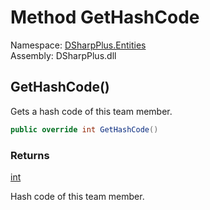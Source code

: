 # Method GetHashCode

Namespace: [DSharpPlus.Entities](DSharpPlus.Entities.md)  
Assembly: DSharpPlus.dll

## <a id="DSharpPlus_Entities_DiscordTeamMember_GetHashCode"></a>GetHashCode\(\)

Gets a hash code of this team member.

```csharp
public override int GetHashCode()
```

### Returns

[int](https://learn.microsoft.com/dotnet/api/system.int32)

Hash code of this team member.

